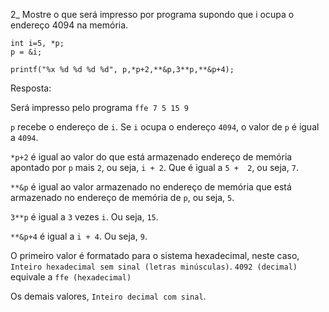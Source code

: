 2_ Mostre o que será impresso por programa 
supondo que i ocupa o endereço 4094 na memória.
```
int i=5, *p;
p = &i;

printf("%x %d %d %d %d", p,*p+2,**&p,3**p,**&p+4);

```
Resposta:

Será impresso pelo programa `ffe 7 5 15 9`

`p` recebe o endereço de `i`. Se `i` ocupa o endereço `4094`, o valor de `p` é igual a `4094`.

`*p+2` é igual ao valor do que está armazenado endereço de memória apontado por `p` mais `2`, ou seja, `i + 2`. Que é igual a `5 +  2`, ou seja, `7`.

`**&p` é igual ao valor armazenado no endereço de memória que está armazenado no endereço de memória de `p`, ou seja, `5`.

`3**p` é igual a `3` vezes `i`. Ou seja, `15`.

`**&p+4` é igual a `i + 4`. Ou seja, `9`.

O primeiro valor é formatado para o sistema hexadecimal, neste caso, `Inteiro hexadecimal sem sinal (letras minúsculas)`. `4092 (decimal)` equivale a `ffe (hexadecimal)`

Os demais valores, `Inteiro decimal com sinal`.
